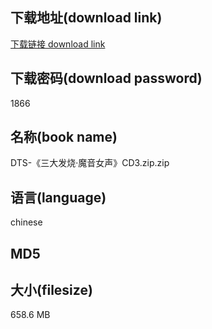 ## 下载地址(download link)
[下载链接 download link](https://tutu365.netlify.app/?s=DTS-%E3%80%8A%E4%B8%89%E5%A4%A7%E5%8F%91%E7%83%A7%C2%B7%E9%AD%94%E9%9F%B3%E5%A5%B3%E5%A3%B0%E3%80%8BCD3.zip)

## 下载密码(download password)
1866

## 名称(book name)
DTS-《三大发烧·魔音女声》CD3.zip.zip

## 语言(language)
chinese

## MD5


## 大小(filesize)
658.6 MB
